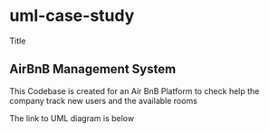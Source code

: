 # uml-case-study
Title 
<h2>AirBnB Management System</h2>
This Codebase is created for an Air BnB Platform to check help the company track new users and the available rooms

The link to UML diagram is below